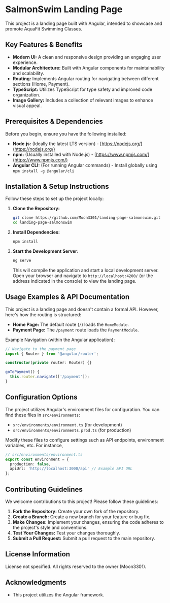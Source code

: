 # SalmonSwim Landing Page

This project is a landing page built with Angular, intended to showcase and promote AquaFit Swimming Classes.

## Key Features & Benefits

*   **Modern UI:** A clean and responsive design providing an engaging user experience.
*   **Modular Architecture:**  Built with Angular components for maintainability and scalability.
*   **Routing:** Implements Angular routing for navigating between different sections (Home, Payment).
*   **TypeScript:** Utilizes TypeScript for type safety and improved code organization.
*   **Image Gallery:**  Includes a collection of relevant images to enhance visual appeal.

## Prerequisites & Dependencies

Before you begin, ensure you have the following installed:

*   **Node.js:** (Ideally the latest LTS version) - [https://nodejs.org/](https://nodejs.org/)
*   **npm:** (Usually installed with Node.js) - [https://www.npmjs.com/](https://www.npmjs.com/)
*   **Angular CLI:** (For running Angular commands) - Install globally using `npm install -g @angular/cli`

## Installation & Setup Instructions

Follow these steps to set up the project locally:

1.  **Clone the Repository:**

    ```bash
    git clone https://github.com/Moon3301/landing-page-salmonswim.git
    cd landing-page-salmonswim
    ```

2.  **Install Dependencies:**

    ```bash
    npm install
    ```

3.  **Start the Development Server:**

    ```bash
    ng serve
    ```

    This will compile the application and start a local development server.  Open your browser and navigate to `http://localhost:4200/` (or the address indicated in the console) to view the landing page.

## Usage Examples & API Documentation

This project is a landing page and doesn't contain a formal API.  However, here's how the routing is structured:

*   **Home Page:** The default route (`/`) loads the `HomeModule`.
*   **Payment Page:** The `/payment` route loads the `PaymentModule`.

Example Navigation (within the Angular application):

```typescript
// Navigate to the payment page
import { Router } from '@angular/router';

constructor(private router: Router) {}

goToPayment() {
  this.router.navigate(['/payment']);
}
```

## Configuration Options

The project utilizes Angular's environment files for configuration.  You can find these files in `src/environments`:

*   `src/environments/environment.ts` (for development)
*   `src/environments/environments.prod.ts` (for production)

Modify these files to configure settings such as API endpoints, environment variables, etc. For instance,

```typescript
// src/environments/environment.ts
export const environment = {
  production: false,
  apiUrl: 'http://localhost:3000/api' // Example API URL
};
```

## Contributing Guidelines

We welcome contributions to this project!  Please follow these guidelines:

1.  **Fork the Repository:**  Create your own fork of the repository.
2.  **Create a Branch:**  Create a new branch for your feature or bug fix.
3.  **Make Changes:**  Implement your changes, ensuring the code adheres to the project's style and conventions.
4.  **Test Your Changes:**  Test your changes thoroughly.
5.  **Submit a Pull Request:**  Submit a pull request to the main repository.

## License Information

License not specified. All rights reserved to the owner (Moon3301).

## Acknowledgments

*   This project utilizes the Angular framework.
